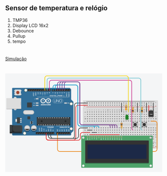 ## Sensor de temperatura e relógio

1. TMP36
2. Display LCD 16x2
3. Debounce
4. Pullup
5. tempo

#

[Simulação](https://www.tinkercad.com/things/73BhTvw5S6g)

#

![Resultado](https://github.com/MarcosKrul/sistemas-embarcados/blob/master/tmp/05.png)
